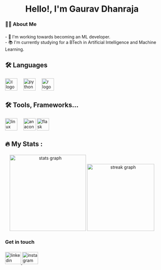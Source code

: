 ###

<h1 align="center">Hello!, I'm Gaurav Dhanraja</h1>

###

<h3 align="left">👩‍💻  About Me</h3>

###

<p align="left">- 🔭 I'm working towards becoming an ML developer.<br>- 📚 I'm currently studying for a BTech in Artificial Intelligence and Machine Learning.</p>

###

<h2 align="left">🛠 Languages</h2>

###

<div align="left">
  <img src="https://cdn.jsdelivr.net/gh/devicons/devicon/icons/c/c-original.svg" height="40" alt="c logo"  />
  <img width="12" />
  <img src="https://cdn.jsdelivr.net/gh/devicons/devicon/icons/python/python-original.svg" height="40" alt="python logo"  />
  <img width="12" />
  <img src="https://cdn.jsdelivr.net/gh/devicons/devicon/icons/r/r-original.svg" height="40" alt="r logo"  />
</div>

###

<h2 align="left">🛠 Tools, Frameworks...</h2>

###

<div align="left">
  <img src="https://cdn.jsdelivr.net/gh/devicons/devicon/icons/linux/linux-original.svg" height="40" alt="linux logo"  />
  <img width="12" />
  <img src="https://cdn.jsdelivr.net/gh/devicons/devicon/icons/anaconda/anaconda-original.svg" height="40" alt="anaconda logo"  />
  <img src="https://cdn.jsdelivr.net/gh/devicons/devicon/icons/flask/flask-original.svg" height="40" alt="flask logo"  />
</div>

###

<h2 align="left">🔥   My Stats :</h2>

###

<div align="center">
  <img src="https://github-readme-stats.vercel.app/api?username=GauravDhanraja&hide_title=false&hide_rank=false&show_icons=true&include_all_commits=true&count_private=true&disable_animations=false&theme=default&locale=en&hide_border=false&order=1" height="250" alt="stats graph"  />
  <img src="https://streak-stats.demolab.com?user=GauravDhanraja&locale=en&mode=daily&theme=default&hide_border=false&border_radius=5&order=3" height="220" alt="streak graph"  />
</div>

###

<h3 align="left">Get in touch</h3>

###

<div align="left">
  <a href="https://www.linkedin.com/in/gauravdhanraja" target="_blank">
    <img src="https://raw.githubusercontent.com/maurodesouza/profile-readme-generator/master/src/assets/icons/social/linkedin/default.svg" width="52" height="40" alt="linkedin logo"  />
  </a>
  <a href="https://www.instagram.com/gaurav.dhanraja" target="_blank">
    <img src="https://raw.githubusercontent.com/maurodesouza/profile-readme-generator/master/src/assets/icons/social/instagram/default.svg" width="52" height="40" alt="instagram logo"  />
  </a>
</div>

###
